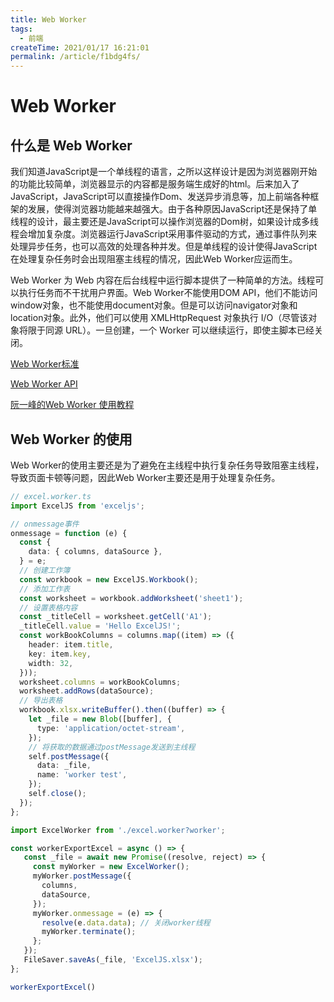 ```yaml
---
title: Web Worker
tags:
  - 前端
createTime: 2021/01/17 16:21:01
permalink: /article/f1bdg4fs/
---
```

# Web Worker

## 什么是 Web Worker

我们知道JavaScript是一个单线程的语言，之所以这样设计是因为浏览器刚开始的功能比较简单，浏览器显示的内容都是服务端生成好的html。后来加入了JavaScript，JavaScript可以直接操作Dom、发送异步消息等，加上前端各种框架的发展，使得浏览器功能越来越强大。由于各种原因JavaScript还是保持了单线程的设计，最主要还是JavaScript可以操作浏览器的Dom树，如果设计成多线程会增加复杂度。浏览器运行JavaScript采用事件驱动的方式，通过事件队列来处理异步任务，也可以高效的处理各种并发。但是单线程的设计使得JavaScript在处理复杂任务时会出现阻塞主线程的情况，因此Web Worker应运而生。

Web Worker 为 Web 内容在后台线程中运行脚本提供了一种简单的方法。线程可以执行任务而不干扰用户界面。Web Worker不能使用DOM API，他们不能访问window对象，也不能使用document对象。但是可以访问navigator对象和location对象。此外，他们可以使用 XMLHttpRequest 对象执行 I/O（尽管该对象将限于同源 URL）。一旦创建，一个 Worker 可以继续运行，即使主脚本已经关闭。

[Web Worker标准](https://html.spec.whatwg.org/multipage/workers.html)

[Web Worker API](https://developer.mozilla.org/zh-CN/docs/Web/API/Web_Workers_API)

[阮一峰的Web Worker 使用教程](https://www.ruanyifeng.com/blog/2018/07/web-worker.html)

## Web Worker 的使用

Web Worker的使用主要还是为了避免在主线程中执行复杂任务导致阻塞主线程，导致页面卡顿等问题，因此Web Worker主要还是用于处理复杂任务。

```ts
// excel.worker.ts
import ExcelJS from 'exceljs';

// onmessage事件
onmessage = function (e) {
  const {
    data: { columns, dataSource },
  } = e;
  // 创建工作簿
  const workbook = new ExcelJS.Workbook();
  // 添加工作表
  const worksheet = workbook.addWorksheet('sheet1');
  // 设置表格内容
  const _titleCell = worksheet.getCell('A1');
  _titleCell.value = 'Hello ExcelJS!';
  const workBookColumns = columns.map((item) => ({
    header: item.title,
    key: item.key,
    width: 32,
  }));
  worksheet.columns = workBookColumns;
  worksheet.addRows(dataSource);
  // 导出表格
  workbook.xlsx.writeBuffer().then((buffer) => {
    let _file = new Blob([buffer], {
      type: 'application/octet-stream',
    });
    // 将获取的数据通过postMessage发送到主线程
    self.postMessage({
      data: _file,
      name: 'worker test',
    });
    self.close();
  });
};
```

```ts
import ExcelWorker from './excel.worker?worker';

const workerExportExcel = async () => {
   const _file = await new Promise((resolve, reject) => {
     const myWorker = new ExcelWorker();
     myWorker.postMessage({
       columns,
       dataSource,
     });
     myWorker.onmessage = (e) => {
       resolve(e.data.data); // 关闭worker线程
       myWorker.terminate();
     };
   });
   FileSaver.saveAs(_file, 'ExcelJS.xlsx');
};

workerExportExcel()
```